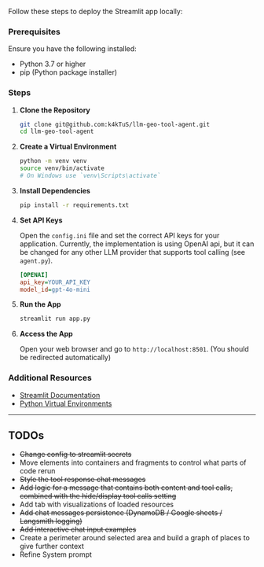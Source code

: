 Follow these steps to deploy the Streamlit app locally:

### Prerequisites

Ensure you have the following installed:
- Python 3.7 or higher
- pip (Python package installer)

### Steps

1. **Clone the Repository**

    ```bash
    git clone git@github.com:k4kTuS/llm-geo-tool-agent.git
    cd llm-geo-tool-agent
    ```

2. **Create a Virtual Environment**

    ```bash
    python -m venv venv
    source venv/bin/activate
    # On Windows use `venv\Scripts\activate`
    ```

3. **Install Dependencies**

    ```bash
    pip install -r requirements.txt
    ```

4. **Set API Keys**

    Open the `config.ini` file and set the correct API keys for your application. Currently, the implementation is using OpenAI api, but it can be changed for any other LLM provider that supports tool calling (see `agent.py`).

    ```ini
    [OPENAI]
    api_key=YOUR_API_KEY
    model_id=gpt-4o-mini
    ```

5. **Run the App**

    ```bash
    streamlit run app.py
    ```

6. **Access the App**

    Open your web browser and go to `http://localhost:8501`. (You should be redirected automatically)

### Additional Resources

- [Streamlit Documentation](https://docs.streamlit.io/)
- [Python Virtual Environments](https://docs.python.org/3/tutorial/venv.html)

<hr>

## TODOs

- ~~Change config to streamlit secrets~~
- Move elements into containers and fragments to control what parts of code rerun
- ~~Style the tool response chat messages~~
- ~~Add logic for a message that contains both content and tool calls, combined with the hide/display tool calls setting~~
- Add tab with visualizations of loaded resources
- ~~Add chat messages persistence (DynamoDB / Google sheets / Langsmith logging)~~
- ~~Add interactive chat input examples~~
- Create a perimeter around selected area and build a graph of places to give further context
- Refine System prompt